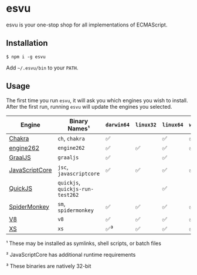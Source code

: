 # esvu

esvu is your one-stop shop for all implementations of ECMAScript.

## Installation

```
$ npm i -g esvu
```

Add `~/.esvu/bin` to your `PATH`.


## Usage

The first time you run `esvu`, it will ask you which engines you wish to
install. After the first run, running `esvu` will update the engines you
selected.


| Engine             | Binary Names¹                    | `darwin64` | `linux32` | `linux64` | `win32` | `win64` |
|--------------------|----------------------------------|------------|-----------|-----------|---------|---------|
| [Chakra][]         | `ch`, `chakra`                   | ✅         |           | ✅        | ✅      | ✅      |
| [engine262][]      | `engine262`                      | ✅         | ✅        | ✅        | ✅      | ✅      |
| [GraalJS][]        | `graaljs`                        | ✅         |           | ✅        |         | ✅      |
| [JavaScriptCore][] | `jsc`, `javascriptcore`          | ✅         | ✅        | ✅        | ✅²     | ✅²     |
| [QuickJS][]        | `quickjs`, `quickjs-run-test262` |            |           | ✅        |         |         |
| [SpiderMonkey][]   | `sm`, `spidermonkey`             | ✅         | ✅        | ✅        | ✅      | ✅      |
| [V8][]             | `v8`                             | ✅         | ✅        | ✅        | ✅      | ✅      |
| [XS][]             | `xs`                             | ✅³        | ✅        | ✅        | ✅      | ✅³     |

¹ These may be installed as symlinks, shell scripts, or batch files

² JavaScriptCore has additional runtime requirements

³ These binaries are natively 32-bit

[Chakra]: https://github.com/microsoft/chakracore
[engine262]: https://engine262.js.org
[GraalJS]: https://github.com/graalvm/graaljs
[JavaScriptCore]: https://developer.apple.com/documentation/javascriptcore
[QuickJS]: https://bellard.org/quickjs/
[SpiderMonkey]: https://developer.mozilla.org/en-US/docs/Mozilla/Projects/SpiderMonkey
[V8]: https://v8.dev
[XS]: https://www.moddable.com/
